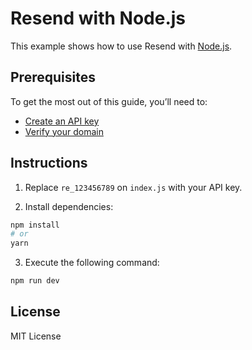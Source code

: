# Resend with Node.js

This example shows how to use Resend with [Node.js](https://nodejs.org).

## Prerequisites

To get the most out of this guide, you’ll need to:

* [Create an API key](https://resend.com/api-keys)
* [Verify your domain](https://resend.com/domains)

## Instructions

1. Replace `re_123456789` on `index.js` with your API key.

2. Install dependencies:

  ```sh
npm install
# or
yarn
  ```

3. Execute the following command:

  ```sh
npm run dev
  ```

## License

MIT License
